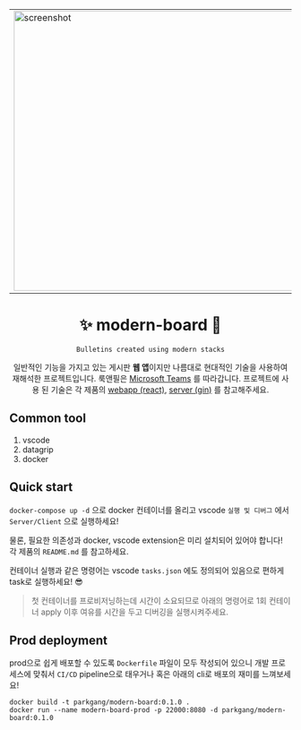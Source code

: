 <p align="center">
  <table align="center">
    <tbody>
      <tr>
        <td>
          <img src="https://user-images.githubusercontent.com/63892989/132948190-0e2e9cb6-bafc-4e9f-9bce-c0248397f095.png" alt="screenshot" width="500" />
        </td>
        <td>
          <img src="https://user-images.githubusercontent.com/63892989/132948191-154b0c14-0648-4817-9ca6-32702d03c75f.png" alt="screenshot" width="500" />
        </td>
      </tr>
    </tbody>
  </table>
  <h1 align="center">
    ✨ modern-board 🤟
  </h1>
</p>
<div align="center">

`Bulletins created using modern stacks`

일반적인 기능을 가지고 있는 게시판 **웹 앱**이지만 나름대로 현대적인 기술을 사용하여 재해석한 프로젝트입니다. 룩앤필은 [Microsoft Teams](https://www.microsoft.com/ko-kr/microsoft-teams/group-chat-software) 를 따라갑니다. 프로젝트에 사용 된 기술은 각 제품의 [webapp (react)](./webapp), [server (gin)](./server) 를 참고해주세요.

</div>

## Common tool

1. vscode
1. datagrip
1. docker

## Quick start

`docker-compose up -d` 으로 docker 컨테이너를 올리고 vscode `실행 및 디버그` 에서 `Server/Client` 으로 실행하세요!

물론, 필요한 의존성과 docker, vscode extension은 미리 설치되어 있어야 합니다! 각 제품의 `README.md` 를 참고하세요.

컨테이너 실행과 같은 명령어는 vscode `tasks.json` 에도 정의되어 있음으로 편하게 task로 실행하세요! 😎

> 첫 컨테이너를 프로비저닝하는데 시간이 소요되므로 아래의 명령어로 1회 컨테이너 apply 이후 여유를 시간을 두고 디버깅을 실행시켜주세요.

## Prod deployment

prod으로 쉽게 배포할 수 있도록 `Dockerfile` 파일이 모두 작성되어 있으니 개발 프로세스에 맞춰서 `CI/CD` pipeline으로 태우거나 혹은 아래의 cli로 배포의 재미를 느껴보세요!

```shell
docker build -t parkgang/modern-board:0.1.0 .
docker run --name modern-board-prod -p 22000:8080 -d parkgang/modern-board:0.1.0
```

